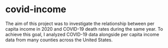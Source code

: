 # covid-income
The aim of this project was to investigate the relationship between per capita income in 2020 and COVID-19 death rates during the same year. To achieve this goal, I analyzed COVID-19 data alongside per capita income data from many counties across the United States.
